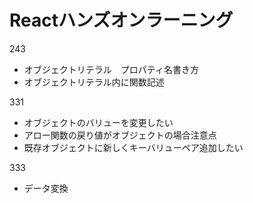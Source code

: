# Reactハンズオンラーニング

243

- オブジェクトリテラル　プロパティ名書き方
- オブジェクトリテラル内に関数記述

331

- オブジェクトのバリューを変更したい
- アロー関数の戻り値がオブジェクトの場合注意点
- 既存オブジェクトに新しくキーバリューペア追加したい

333

- データ変換
